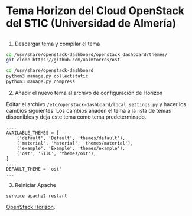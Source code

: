 # Tema Horizon del Cloud OpenStack del STIC (Universidad de Almería)

## 

1. Descargar tema y compilar el tema

```bash
cd /usr/share/openstack-dashboard/openstack_dashboard/themes/
git clone https://github.com/ualmtorres/ost

cd /usr/share/openstack-dashboard
python3 manage.py collectstatic
python3 manage.py compress
```

2. Añadir el nuevo tema al archivo de configuración de Horizon

Editar el archivo `/etc/openstack-dashboard/local_settings.py` y hacer los cambios siguientes. Los cambios añaden el tema a la lista de temas disponibles y deja este tema como tema predeterminado.

```
....
AVAILABLE_THEMES = [
    ('default', 'Default', 'themes/default'),
    ('material', 'Material', 'themes/material'),
    ('example', 'Example', 'themes/example'),
    ('ost', 'STIC', 'themes/ost'),
]
....
DEFAULT_THEME = 'ost'
...
```

3. Reiniciar Apache

```
service apache2 restart
```


[OpenStack Horizon](https://github.com/openstack/horizon).
